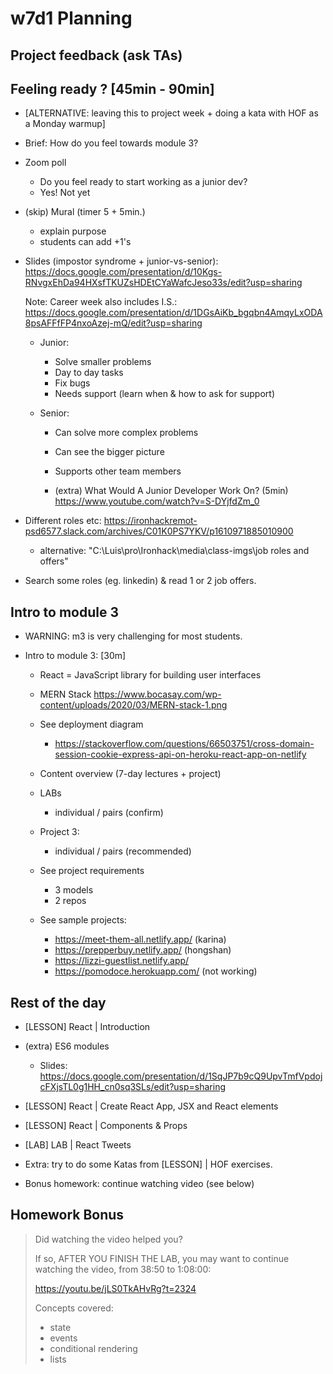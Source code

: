 
# w7d1 Planning

<!-- 

Status: complete

Notes:
- Section "feeling ready" took a bit of time. Can be good to leave it for end of day or maybe during project week (today we introduce important concepts).
- w7d2 is challenging. Try to make further progress today so that tomorrow is not so heavy.

-->





## Project feedback (ask TAs)


<!--

Project 2 feedback:

- just as we did for project1, pls check students projects and, for each project, do the following 2 things (you may need Monday + Tuesday):

1. Give feedback to students (ex. if you see anything to they can learn from).
- Let's keep it positive.
- Let's keep it brief (they'll be busy)
- Let's keep it focused on things they can learn from (they will probably not have time to implement any suggestions)

2. Grade each project.
- I believe we don't have specific guidelines for that grade, so let's take into account both code + final result.
- That grade can be done from the same person that reviews each project
- Let's also aim for simplicity (we should not spend more than 2-5 minutes to decide each mark :pray:).


Note: for pair projects, we can apply the same grade, unless there's clear reasons to assign a different grade to a student in the same team.

-->


## Feeling ready ? [45min - 90min]

- [ALTERNATIVE: leaving this to project week + doing a kata with HOF as a Monday warmup]

- Brief: How do you feel towards module 3?


- Zoom poll
  - Do you feel ready to start working as a junior dev?
  - Yes! Not yet

- (skip) Mural (timer 5 + 5min.)
    - explain purpose
    - students can add +1's

- Slides (impostor syndrome + junior-vs-senior): 
  https://docs.google.com/presentation/d/10Kgs-RNvgxEhDa94HXsfTKUZsHDEtCYaWafcJeso33s/edit?usp=sharing
 
  Note: Career week also includes I.S.:
  https://docs.google.com/presentation/d/1DGsAiKb_bgqbn4AmqyLxODA8psAFFfFP4nxoAzej-mQ/edit?usp=sharing



  - Junior:
    - Solve smaller problems
    - Day to day tasks
    - Fix bugs
    - Needs support (learn when & how to ask for support)

  - Senior:
    - Can solve more complex problems
    - Can see the bigger picture
    - Supports other team members



    - (extra) What Would A Junior Developer Work On? (5min)
    https://www.youtube.com/watch?v=S-DYjfdZm_0


    
- Different roles etc:
  https://ironhackremot-psd6577.slack.com/archives/C01K0PS7YKV/p1610971885010900
  - alternative: "C:\Luis\pro\Ironhack\media\class-imgs\job roles and offers"


- Search some roles (eg. linkedin) & read 1 or 2 job offers.



## Intro to module 3

<!-- @todo: create slides -->

- WARNING: m3 is very challenging for most students.


- Intro to module 3: [30m]

  - React = JavaScript library for building user interfaces

  - MERN Stack
    https://www.bocasay.com/wp-content/uploads/2020/03/MERN-stack-1.png


  - See deployment diagram
    <!-- @todo: create diagram -->
    - https://stackoverflow.com/questions/66503751/cross-domain-session-cookie-express-api-on-heroku-react-app-on-netlify


  - Content overview (7-day lectures + project)

  - LABs
    - individual / pairs (confirm)

  - Project 3:
    - individual / pairs (recommended)

  - See project requirements
    - 3 models
    - 2 repos

  - See sample projects:
    - https://meet-them-all.netlify.app/ (karina)
    - https://prepperbuy.netlify.app/ (hongshan)
    - https://lizzi-guestlist.netlify.app/
    - https://pomodoce.herokuapp.com/ (not working)



## Rest of the day

- [LESSON] React | Introduction

- (extra) ES6 modules
  - Slides: https://docs.google.com/presentation/d/1SqJP7b9cQ9UpvTmfVpdojcFXjsTL0g1HH_cn0sq3SLs/edit?usp=sharing

- [LESSON] React | Create React App, JSX and React elements

- [LESSON] React | Components & Props

- [LAB] LAB | React Tweets

- Extra: try to do some Katas from [LESSON] | HOF exercises.

- Bonus homework: continue watching video (see below)



## Homework Bonus

> Did watching the video helped you?
> 
> If so, AFTER YOU FINISH THE LAB, you may want to continue watching the video, from 38:50 to 1:08:00:
> 
> https://youtu.be/jLS0TkAHvRg?t=2324
> 
> Concepts covered:
> - state 
> - events
> - conditional rendering 
> - lists



